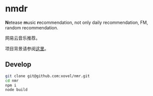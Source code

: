 # nmdr

**N**etease **m**usic **r**ecommendation, not only daily recommendation, FM, random recommendation.

网易云音乐推荐。

项目背景请参阅[这里](./BACKGROUND.md)。

## Develop

```bash
git clone git@github.com:xovel/nmr.git
cd nmr
npm i
node build
```
